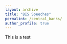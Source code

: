 ```yaml
---
layout: archive
title: "BIS Speeches"
permalink: /central_banks/
author_profile: true
---
```


This is a test

<link rel="stylesheet" type="text/css" href="https://cdn.rawgit.com/bmabey/pyLDAvis/files/ldavis.v1.0.0.css">


<div id="ldavis_el6802049775504965118374855"></div>
<script type="text/javascript">

var ldavis_el6802049775504965118374855_data = {"mdsDat": {"x": [-0.018247493047895892, -0.08836521525883582, 0.1066127083067317], "y": [-0.10162991396594794, 0.06508188870507936, 0.036548025260868526], "topics": [1, 2, 3], "cluster": [1, 1, 1], "Freq": [45.83489990234375, 41.49708557128906, 12.668010711669922]}, "tinfo": {"Term": ["technology", "banking", "inclusion", "financial_inclusion", "idrbt", "system", "cyber", "security", "currency", "brexit", "reform", "ever", "reserve_bank", "debt", "forum", "company", "need", "australia", "competitor", "council", "safe", "increasing", "policy", "cyber_security", "measure", "asset", "always", "best", "information", "work", "australia", "regulator", "client", "microfinance", "banknote", "able", "player", "financial_inclusion", "inclusion", "statement", "cent", "remains", "consumer", "australian", "partly", "elsewhere", "housing", "deliver", "number", "conference", "boom", "mining_investment", "exchange_rate", "public_interest", "recent_economic", "flexible", "wage", "mining", "conduct", "flexibility", "arrangement", "change", "part", "monetary_policy", "income", "outcome", "policy", "project", "increased", "including", "monetary", "price", "growth", "year", "reserve_bank", "stability", "inflation", "rate", "reserve", "framework", "market", "work", "could", "financial_stability", "capacity", "objective", "investment", "economy", "would", "need", "interest", "risk", "brexit", "reform", "euro", "political", "reversal", "euro_area", "crisis", "corporate", "structural", "sustainability", "financial_crisis", "structural_reform", "problem", "sovereign", "speech", "seminar", "advanced_economy", "reform_measure", "downside", "europe", "aftermath", "shock", "force", "especially", "rising", "stressed", "ability", "risk_event", "asset", "india", "debt", "capital", "however", "measure", "fiscal", "real", "yield", "stance", "advanced", "interest_rate", "risk", "global", "world", "flow", "economy", "market", "rate", "interest", "government", "sector", "would", "inflation", "policy", "growth", "system", "monetary", "credit", "area", "year", "stability", "financial_stability", "idrbt", "competitor", "cyber_security", "every", "incident", "ciso", "volume", "award", "initiative", "chief", "subject", "door", "crime", "essential", "differentiating", "revolution", "successful", "varied", "chunk", "faculty", "secure", "efficiency", "techie", "criminal", "general", "together", "rangarajan", "usage", "cyber", "security", "technology", "banking", "forum", "ever", "currency", "council", "safe", "great", "company", "tech_company", "customer", "system", "increasing", "need", "member", "thought", "finance", "role", "continuing", "reserve_bank", "reserve", "would", "inclusion", "financial_inclusion", "sector", "work", "better", "back", "cash", "information", "challenge", "best"], "Freq": [15.0, 16.0, 27.0, 27.0, 6.0, 22.0, 5.0, 5.0, 5.0, 9.0, 9.0, 4.0, 14.0, 16.0, 4.0, 6.0, 14.0, 10.0, 3.0, 4.0, 4.0, 5.0, 41.0, 2.0, 14.0, 9.0, 4.0, 4.0, 4.0, 9.0, 10.441682815551758, 7.30908727645874, 7.30908727645874, 6.525938510894775, 5.742792129516602, 5.742792129516602, 5.742791175842285, 25.321487426757812, 25.321487426757812, 4.959644317626953, 4.959643363952637, 4.959643363952637, 4.959643363952637, 4.959643363952637, 4.17649507522583, 4.176494598388672, 4.176494121551514, 4.176494121551514, 4.176494121551514, 4.1764936447143555, 3.3933446407318115, 3.3933446407318115, 3.3933441638946533, 3.3933441638946533, 3.3933451175689697, 3.3933451175689697, 3.3933451175689697, 3.3933446407318115, 3.3933446407318115, 3.3933441638946533, 3.3933446407318115, 10.441682815551758, 8.092238426208496, 14.357420921325684, 5.742793560028076, 5.742792129516602, 26.887792587280273, 7.3090901374816895, 6.525943279266357, 6.525941848754883, 17.49001693725586, 11.224831581115723, 17.490018844604492, 12.791128158569336, 9.658534049987793, 11.224831581115723, 15.140571594238281, 16.70687484741211, 12.007984161376953, 9.658534049987793, 15.140570640563965, 7.3090901374816895, 7.30908727645874, 9.65853214263916, 6.525941848754883, 6.525940895080566, 7.3090901374816895, 8.87539005279541, 8.092243194580078, 7.3090901374816895, 7.309092998504639, 7.3090901374816895, 9.444404602050781, 9.444397926330566, 6.381266117095947, 6.381266117095947, 6.38126277923584, 5.615482807159424, 5.615481376647949, 5.615478992462158, 4.849697113037109, 4.083913326263428, 4.083912372589111, 4.083912372589111, 4.0839128494262695, 4.083911418914795, 4.083911418914795, 4.083910942077637, 4.083910942077637, 4.083909511566162, 3.3181278705596924, 3.3181278705596924, 3.3181264400482178, 3.3181264400482178, 3.3181262016296387, 3.3181254863739014, 3.3181262016296387, 3.3181252479553223, 3.3181252479553223, 3.318124532699585, 8.67861270904541, 6.38126277923584, 14.039103507995605, 7.147045612335205, 5.615480422973633, 11.741744995117188, 6.381264686584473, 6.381263256072998, 5.615480899810791, 5.615478515625, 4.849694728851318, 8.678614616394043, 15.570670127868652, 10.210183143615723, 7.912829399108887, 6.38126277923584, 12.50753116607666, 16.33646011352539, 15.570664405822754, 9.444397926330566, 6.381264686584473, 7.912830352783203, 10.210182189941406, 11.741747856140137, 14.039102554321289, 11.74174690246582, 10.210179328918457, 10.210183143615723, 7.147045612335205, 6.381266117095947, 6.381266117095947, 6.381265163421631, 6.381264686584473, 5.659785747528076, 2.6633846759796143, 2.163984537124634, 1.664583683013916, 1.664583683013916, 1.664583683013916, 1.664583683013916, 1.664583444595337, 1.664583444595337, 1.1651817560195923, 1.1651817560195923, 1.1651817560195923, 1.1651816368103027, 1.1651817560195923, 1.1651817560195923, 1.1651817560195923, 1.1651816368103027, 1.1651817560195923, 1.1651817560195923, 1.1651815176010132, 1.1651816368103027, 1.1651815176010132, 1.1651815176010132, 1.1651815176010132, 1.1651815176010132, 1.1651815176010132, 1.1651815176010132, 1.1651815176010132, 3.6621856689453125, 3.662186622619629, 9.155588150024414, 8.15678882598877, 2.6633846759796143, 2.6633851528167725, 3.1627862453460693, 2.163985013961792, 2.163985013961792, 1.6645838022232056, 2.663386583328247, 1.6645838022232056, 1.6645838022232056, 5.659792423248291, 2.1639859676361084, 3.1627893447875977, 1.6645841598510742, 1.6645841598510742, 1.6645838022232056, 1.6645842790603638, 1.6645840406417847, 2.663390874862671, 2.6633920669555664, 2.163989782333374, 1.6645925045013428, 1.6645922660827637, 1.664587378501892, 1.6645863056182861, 1.6645861864089966, 1.6645845174789429, 1.6645842790603638, 1.6645845174789429, 1.6645842790603638, 1.6645845174789429], "Total": [15.0, 16.0, 27.0, 27.0, 6.0, 22.0, 5.0, 5.0, 5.0, 9.0, 9.0, 4.0, 14.0, 16.0, 4.0, 6.0, 14.0, 10.0, 3.0, 4.0, 4.0, 5.0, 41.0, 2.0, 14.0, 9.0, 4.0, 4.0, 4.0, 9.0, 10.863415718078613, 7.730820655822754, 7.73082160949707, 6.947671890258789, 6.164523124694824, 6.164523601531982, 6.164524078369141, 27.241350173950195, 27.241350173950195, 5.381374359130859, 5.381373882293701, 5.381373882293701, 5.381374359130859, 5.381373882293701, 4.59822416305542, 4.59822416305542, 4.598223686218262, 4.59822416305542, 4.59822416305542, 4.598225116729736, 3.8150739669799805, 3.8150739669799805, 3.8150734901428223, 3.8150734901428223, 3.8150742053985596, 3.8150742053985596, 3.8150742053985596, 3.8150739669799805, 3.8150742053985596, 3.8150737285614014, 3.8150742053985596, 12.128215789794922, 10.045258522033691, 19.373594284057617, 6.930013179779053, 6.930012226104736, 41.09337615966797, 9.262109756469727, 8.212472915649414, 8.212471961975098, 27.866676330566406, 16.240999221801758, 29.398242950439453, 19.838176727294922, 14.108473777770996, 17.772567749023438, 27.048797607421875, 32.44401550292969, 21.05263900756836, 15.4404878616333, 31.64350700378418, 9.994428634643555, 10.027899742126465, 16.206270217895508, 8.478961944580078, 8.478960990905762, 11.559473037719727, 21.549394607543945, 20.466415405273438, 14.555792808532715, 16.91996192932129, 23.046232223510742, 9.87192153930664, 9.871917724609375, 6.808783054351807, 6.808783054351807, 6.808783531188965, 6.042999744415283, 6.042999267578125, 6.042998790740967, 5.277215003967285, 4.511430263519287, 4.511429309844971, 4.511429786682129, 4.511430263519287, 4.511429309844971, 4.511429309844971, 4.511429786682129, 4.511429786682129, 4.511429309844971, 3.7456440925598145, 3.7456440925598145, 3.7456438541412354, 3.7456438541412354, 3.7456440925598145, 3.745643377304077, 3.7456438541412354, 3.7456436157226562, 3.7456438541412354, 3.7456436157226562, 9.888957977294922, 7.308093070983887, 16.81576919555664, 8.357389450073242, 6.5423102378845215, 14.518415451049805, 7.591606616973877, 7.591606140136719, 6.825822830200195, 6.825821876525879, 5.776525020599365, 11.455279350280762, 23.046232223510742, 15.336299896240234, 10.905056953430176, 8.374773025512695, 21.549394607543945, 31.64350700378418, 32.44401550292969, 16.91996192932129, 9.157927513122559, 12.970765113830566, 20.466415405273438, 27.048797607421875, 41.09337615966797, 29.398242950439453, 22.395917892456055, 27.866676330566406, 11.490013122558594, 9.941079139709473, 19.838176727294922, 17.772567749023438, 16.206270217895508, 6.176100254058838, 3.1796975135803223, 2.6802964210510254, 2.1808953285217285, 2.1808953285217285, 2.1808953285217285, 2.1808953285217285, 2.1808953285217285, 2.1808953285217285, 1.6814930438995361, 1.6814930438995361, 1.6814930438995361, 1.6814930438995361, 1.6814931631088257, 1.6814931631088257, 1.6814931631088257, 1.6814930438995361, 1.6814931631088257, 1.6814931631088257, 1.6814930438995361, 1.6814931631088257, 1.6814930438995361, 1.6814930438995361, 1.6814930438995361, 1.6814930438995361, 1.6814931631088257, 1.6814931631088257, 1.6814931631088257, 5.7097883224487305, 5.72681188583374, 15.135988235473633, 16.39983558654785, 4.710987091064453, 4.745687007904053, 5.993210315704346, 4.228609561920166, 4.228609085083008, 2.946384906768799, 6.259599685668945, 2.9637184143066406, 2.9637184143066406, 22.395917892456055, 5.777575492858887, 14.555792808532715, 3.729207992553711, 3.729207992553711, 3.729208469390869, 3.746884346008301, 3.746884822845459, 14.108473777770996, 21.05263900756836, 20.466415405273438, 27.241350173950195, 27.241350173950195, 12.970765113830566, 9.994428634643555, 8.39342212677002, 4.477973937988281, 5.295529365539551, 4.5300397872924805, 6.0613298416137695, 4.530039310455322], "Category": ["Default", "Default", "Default", "Default", "Default", "Default", "Default", "Default", "Default", "Default", "Default", "Default", "Default", "Default", "Default", "Default", "Default", "Default", "Default", "Default", "Default", "Default", "Default", "Default", "Default", "Default", "Default", "Default", "Default", "Default", "Topic1", "Topic1", "Topic1", "Topic1", "Topic1", "Topic1", "Topic1", "Topic1", "Topic1", "Topic1", "Topic1", "Topic1", "Topic1", "Topic1", "Topic1", "Topic1", "Topic1", "Topic1", "Topic1", "Topic1", "Topic1", "Topic1", "Topic1", "Topic1", "Topic1", "Topic1", "Topic1", "Topic1", "Topic1", "Topic1", "Topic1", "Topic1", "Topic1", "Topic1", "Topic1", "Topic1", "Topic1", "Topic1", "Topic1", "Topic1", "Topic1", "Topic1", "Topic1", "Topic1", "Topic1", "Topic1", "Topic1", "Topic1", "Topic1", "Topic1", "Topic1", "Topic1", "Topic1", "Topic1", "Topic1", "Topic1", "Topic1", "Topic1", "Topic1", "Topic1", "Topic1", "Topic1", "Topic2", "Topic2", "Topic2", "Topic2", "Topic2", "Topic2", "Topic2", "Topic2", "Topic2", "Topic2", "Topic2", "Topic2", "Topic2", "Topic2", "Topic2", "Topic2", "Topic2", "Topic2", "Topic2", "Topic2", "Topic2", "Topic2", "Topic2", "Topic2", "Topic2", "Topic2", "Topic2", "Topic2", "Topic2", "Topic2", "Topic2", "Topic2", "Topic2", "Topic2", "Topic2", "Topic2", "Topic2", "Topic2", "Topic2", "Topic2", "Topic2", "Topic2", "Topic2", "Topic2", "Topic2", "Topic2", "Topic2", "Topic2", "Topic2", "Topic2", "Topic2", "Topic2", "Topic2", "Topic2", "Topic2", "Topic2", "Topic2", "Topic2", "Topic2", "Topic2", "Topic2", "Topic3", "Topic3", "Topic3", "Topic3", "Topic3", "Topic3", "Topic3", "Topic3", "Topic3", "Topic3", "Topic3", "Topic3", "Topic3", "Topic3", "Topic3", "Topic3", "Topic3", "Topic3", "Topic3", "Topic3", "Topic3", "Topic3", "Topic3", "Topic3", "Topic3", "Topic3", "Topic3", "Topic3", "Topic3", "Topic3", "Topic3", "Topic3", "Topic3", "Topic3", "Topic3", "Topic3", "Topic3", "Topic3", "Topic3", "Topic3", "Topic3", "Topic3", "Topic3", "Topic3", "Topic3", "Topic3", "Topic3", "Topic3", "Topic3", "Topic3", "Topic3", "Topic3", "Topic3", "Topic3", "Topic3", "Topic3", "Topic3", "Topic3", "Topic3", "Topic3", "Topic3", "Topic3"], "logprob": [30.0, 29.0, 28.0, 27.0, 26.0, 25.0, 24.0, 23.0, 22.0, 21.0, 20.0, 19.0, 18.0, 17.0, 16.0, 15.0, 14.0, 13.0, 12.0, 11.0, 10.0, 9.0, 8.0, 7.0, 6.0, 5.0, 4.0, 3.0, 2.0, 1.0, -5.432400226593018, -5.789100170135498, -5.789100170135498, -5.902400016784668, -6.030300140380859, -6.030300140380859, -6.030300140380859, -4.546599864959717, -4.546599864959717, -6.1768999099731445, -6.1768999099731445, -6.1768999099731445, -6.1768999099731445, -6.1768999099731445, -6.348700046539307, -6.348700046539307, -6.348700046539307, -6.348700046539307, -6.348700046539307, -6.348700046539307, -6.556399822235107, -6.556399822235107, -6.556399822235107, -6.556399822235107, -6.556399822235107, -6.556399822235107, -6.556399822235107, -6.556399822235107, -6.556399822235107, -6.556399822235107, -6.556399822235107, -5.432400226593018, -5.687300205230713, -5.113900184631348, -6.030300140380859, -6.030300140380859, -4.486499786376953, -5.789100170135498, -5.902400016784668, -5.902400016784668, -4.916600227355957, -5.360099792480469, -4.916600227355957, -5.229499816894531, -5.51039981842041, -5.360099792480469, -5.060800075531006, -4.962399959564209, -5.292600154876709, -5.51039981842041, -5.060800075531006, -5.789100170135498, -5.789100170135498, -5.51039981842041, -5.902400016784668, -5.902400016784668, -5.789100170135498, -5.594900131225586, -5.687300205230713, -5.789100170135498, -5.789100170135498, -5.789100170135498, -5.4334001541137695, -5.4334001541137695, -5.825399875640869, -5.825399875640869, -5.825399875640869, -5.9532999992370605, -5.9532999992370605, -5.9532999992370605, -6.099899768829346, -6.271699905395508, -6.271699905395508, -6.271699905395508, -6.271699905395508, -6.271699905395508, -6.271699905395508, -6.271699905395508, -6.271699905395508, -6.271699905395508, -6.479400157928467, -6.479400157928467, -6.479400157928467, -6.479400157928467, -6.479400157928467, -6.479400157928467, -6.479400157928467, -6.479400157928467, -6.479400157928467, -6.479400157928467, -5.517899990081787, -5.825399875640869, -5.036900043487549, -5.712100028991699, -5.9532999992370605, -5.21560001373291, -5.825399875640869, -5.825399875640869, -5.9532999992370605, -5.9532999992370605, -6.099899768829346, -5.517899990081787, -4.9334001541137695, -5.355400085449219, -5.610300064086914, -5.825399875640869, -5.152500152587891, -4.88539981842041, -4.9334001541137695, -5.4334001541137695, -5.825399875640869, -5.610300064086914, -5.355400085449219, -5.21560001373291, -5.036900043487549, -5.21560001373291, -5.355400085449219, -5.355400085449219, -5.712100028991699, -5.825399875640869, -5.825399875640869, -5.825399875640869, -5.825399875640869, -4.758900165557861, -5.512599945068359, -5.720300197601318, -5.982699871063232, -5.982699871063232, -5.982699871063232, -5.982699871063232, -5.982699871063232, -5.982699871063232, -6.339399814605713, -6.339399814605713, -6.339399814605713, -6.339399814605713, -6.339399814605713, -6.339399814605713, -6.339399814605713, -6.339399814605713, -6.339399814605713, -6.339399814605713, -6.339399814605713, -6.339399814605713, -6.339399814605713, -6.339399814605713, -6.339399814605713, -6.339399814605713, -6.339399814605713, -6.339399814605713, -6.339399814605713, -5.194200038909912, -5.194200038909912, -4.277900218963623, -4.393400192260742, -5.512599945068359, -5.512599945068359, -5.340799808502197, -5.720300197601318, -5.720300197601318, -5.982699871063232, -5.512599945068359, -5.982699871063232, -5.982699871063232, -4.758900165557861, -5.720300197601318, -5.340799808502197, -5.982699871063232, -5.982699871063232, -5.982699871063232, -5.982699871063232, -5.982699871063232, -5.512599945068359, -5.512599945068359, -5.720300197601318, -5.982699871063232, -5.982699871063232, -5.982699871063232, -5.982699871063232, -5.982699871063232, -5.982699871063232, -5.982699871063232, -5.982699871063232, -5.982699871063232, -5.982699871063232], "loglift": [30.0, 29.0, 28.0, 27.0, 26.0, 25.0, 24.0, 23.0, 22.0, 21.0, 20.0, 19.0, 18.0, 17.0, 16.0, 15.0, 14.0, 13.0, 12.0, 11.0, 10.0, 9.0, 8.0, 7.0, 6.0, 5.0, 4.0, 3.0, 2.0, 1.0, 0.7404999732971191, 0.7239999771118164, 0.7239999771118164, 0.7174999713897705, 0.7092999815940857, 0.7092999815940857, 0.7092999815940857, 0.7070000171661377, 0.7070000171661377, 0.6984999775886536, 0.6984999775886536, 0.6984999775886536, 0.6984999775886536, 0.6984999775886536, 0.683899998664856, 0.683899998664856, 0.683899998664856, 0.683899998664856, 0.683899998664856, 0.683899998664856, 0.6629999876022339, 0.6629999876022339, 0.6629999876022339, 0.6629999876022339, 0.6629999876022339, 0.6629999876022339, 0.6629999876022339, 0.6629999876022339, 0.6629999876022339, 0.6629999876022339, 0.6629999876022339, 0.6304000020027161, 0.5638999938964844, 0.4805000126361847, 0.592199981212616, 0.592199981212616, 0.35589998960494995, 0.5432999730110168, 0.5503000020980835, 0.5503000020980835, 0.314300000667572, 0.4106999933719635, 0.26080000400543213, 0.34130001068115234, 0.40119999647140503, 0.3206000030040741, 0.19990000128746033, 0.11640000343322754, 0.21870000660419464, 0.3109999895095825, 0.0430000014603138, 0.46720001101493835, 0.46389999985694885, 0.26260000467300415, 0.5182999968528748, 0.5182999968528748, 0.32170000672340393, -0.10689999908208847, -0.1477999985218048, 0.09130000323057175, -0.059300001710653305, -0.3682999908924103, 0.8353000283241272, 0.8353000283241272, 0.8147000074386597, 0.8147000074386597, 0.8147000074386597, 0.8062000274658203, 0.8062000274658203, 0.8062000274658203, 0.7950999736785889, 0.7799999713897705, 0.7799999713897705, 0.7799999713897705, 0.7799999713897705, 0.7799999713897705, 0.7799999713897705, 0.7799999713897705, 0.7799999713897705, 0.7799999713897705, 0.758400022983551, 0.758400022983551, 0.758400022983551, 0.758400022983551, 0.758400022983551, 0.758400022983551, 0.758400022983551, 0.758400022983551, 0.758400022983551, 0.758400022983551, 0.7490000128746033, 0.7439000010490417, 0.6991000175476074, 0.7231000065803528, 0.7268000245094299, 0.6672999858856201, 0.7059000134468079, 0.7059000134468079, 0.6844000220298767, 0.6844000220298767, 0.7046999931335449, 0.6019999980926514, 0.48739999532699585, 0.47269999980926514, 0.5587999820709229, 0.607699990272522, 0.33550000190734863, 0.2184000015258789, 0.1454000025987625, 0.29649999737739563, 0.5182999968528748, 0.38530001044273376, 0.18410000205039978, 0.045099999755620956, -0.19449999928474426, -0.03819999843835831, 0.0940999984741211, -0.12449999898672104, 0.4047999978065491, 0.43619999289512634, -0.2547000050544739, -0.14470000565052032, -0.05249999836087227, 1.9788000583648682, 1.8889000415802002, 1.8521000146865845, 1.7958999872207642, 1.7958999872207642, 1.7958999872207642, 1.7958999872207642, 1.7958999872207642, 1.7958999872207642, 1.6993000507354736, 1.6993000507354736, 1.6993000507354736, 1.6993000507354736, 1.6993000507354736, 1.6993000507354736, 1.6993000507354736, 1.6993000507354736, 1.6993000507354736, 1.6993000507354736, 1.6993000507354736, 1.6993000507354736, 1.6993000507354736, 1.6993000507354736, 1.6993000507354736, 1.6993000507354736, 1.6993000507354736, 1.6993000507354736, 1.6993000507354736, 1.621999979019165, 1.61899995803833, 1.5634000301361084, 1.3676999807357788, 1.4958000183105469, 1.4884999990463257, 1.426900029182434, 1.3961999416351318, 1.3961999416351318, 1.4951000213623047, 1.2115999460220337, 1.4891999959945679, 1.4891999959945679, 0.6905999779701233, 1.0841000080108643, 0.5396000146865845, 1.2595000267028809, 1.2595000267028809, 1.2595000267028809, 1.254699945449829, 1.254699945449829, 0.39890000224113464, -0.0013000000035390258, -0.18070000410079956, -0.7290999889373779, -0.7290999889373779, 0.013000000268220901, 0.2736000120639801, 0.448199987411499, 1.0765000581741333, 0.9088000059127808, 1.0649000406265259, 0.7736999988555908, 1.0649000406265259]}, "token.table": {"Topic": [2, 1, 2, 3, 2, 2, 1, 3, 1, 2, 1, 1, 2, 1, 1, 3, 2, 3, 1, 2, 3, 1, 1, 3, 1, 2, 3, 1, 2, 1, 2, 1, 2, 1, 2, 3, 1, 1, 2, 3, 1, 2, 3, 3, 3, 3, 1, 1, 2, 3, 3, 1, 1, 1, 1, 3, 2, 1, 2, 1, 2, 3, 1, 2, 3, 3, 2, 1, 2, 3, 1, 3, 2, 3, 3, 1, 2, 1, 3, 3, 2, 1, 2, 3, 1, 2, 3, 2, 2, 2, 1, 3, 3, 1, 3, 1, 2, 3, 2, 1, 3, 1, 2, 1, 2, 1, 1, 1, 2, 2, 2, 3, 1, 2, 3, 1, 2, 1, 2, 2, 3, 1, 2, 1, 2, 3, 3, 3, 1, 2, 3, 1, 3, 1, 2, 1, 2, 3, 1, 2, 3, 2, 3, 1, 2, 1, 3, 3, 1, 2, 1, 2, 1, 2, 1, 2, 1, 2, 1, 2, 3, 1, 1, 1, 1, 2, 1, 2, 1, 2, 3, 1, 1, 2, 1, 2, 1, 2, 1, 1, 1, 2, 2, 1, 2, 2, 1, 2, 1, 3, 1, 2, 1, 2, 1, 2, 2, 1, 1, 1, 2, 3, 1, 2, 3, 2, 3, 2, 1, 2, 2, 1, 3, 1, 2, 3, 1, 2, 3, 3, 1, 2, 3, 2, 2, 2, 2, 1, 2, 1, 2, 1, 2, 2, 2, 3, 3, 2, 1, 2, 3, 1, 3, 3, 1, 2, 3, 1, 2, 3, 3, 3, 3, 3, 1, 1, 2, 3, 1, 2, 3, 1, 2, 3, 1, 2, 3, 1, 2], "Freq": [0.800930380821228, 0.9733112454414368, 0.8655722737312317, 0.17311446368694305, 0.8866368532180786, 0.800930380821228, 0.6622459292411804, 0.441497266292572, 0.301778107881546, 0.603556215763092, 0.7863543033599854, 0.1011228859424591, 0.9101060032844543, 0.9205207824707031, 0.9291307330131531, 0.9170545339584351, 0.6699458360671997, 0.4466305673122406, 0.182928666472435, 0.30488109588623047, 0.48780977725982666, 0.9733113050460815, 0.6622459292411804, 0.441497266292572, 0.4765636622905731, 0.35742273926734924, 0.23828183114528656, 0.7863543629646301, 0.9116765856742859, 0.8255727291107178, 0.23587793111801147, 0.1196545884013176, 0.8375821113586426, 0.5665156245231628, 0.18883852660655975, 0.3776770532131195, 0.9291307330131531, 0.4949409067630768, 0.32996058464050293, 0.32996058464050293, 0.8245235681533813, 0.08245235681533813, 0.08245235681533813, 0.594709575176239, 0.5947095155715942, 0.9170545339584351, 0.9054664969444275, 0.15975461900234222, 0.47926387190818787, 0.47926387190818787, 0.9434859752655029, 0.7863543033599854, 0.8699008822441101, 0.9291306734085083, 0.5337767601013184, 0.5337767601013184, 0.9928845167160034, 0.6980524659156799, 0.2991653382778168, 0.2364843487739563, 0.2364843487739563, 0.4729686975479126, 0.34812840819358826, 0.6092247366905212, 0.594709575176239, 0.594709575176239, 0.9928844571113586, 0.16685548424720764, 0.3337109684944153, 0.5005664229393005, 0.3374139666557312, 0.6748279333114624, 0.3502756953239441, 0.7005513906478882, 0.7461861371994019, 0.17840397357940674, 0.8325518369674683, 0.8699010610580444, 0.5947095155715942, 0.594709575176239, 0.8009303212165833, 0.4176451563835144, 0.6032652258872986, 0.594709575176239, 0.8699010610580444, 0.8009305000305176, 0.5947095155715942, 0.8812147378921509, 0.9928843975067139, 0.8009303212165833, 0.42143529653549194, 0.6321529150009155, 0.9170545339584351, 0.7863544225692749, 0.594709575176239, 0.26815342903137207, 0.26815342903137207, 0.5363068580627441, 0.8866369724273682, 0.9177225232124329, 0.0734177976846695, 0.6170451045036316, 0.37022706866264343, 0.13172441720962524, 0.7903465628623962, 0.7863544225692749, 0.7863543033599854, 0.23881244659423828, 0.7164373397827148, 0.8009303212165833, 0.4245394766330719, 0.636809229850769, 0.6476479172706604, 0.3885887563228607, 0.594709575176239, 0.3260238766670227, 0.6520477533340454, 0.32758504152297974, 0.6551700830459595, 0.33939898014068604, 0.6787979602813721, 0.5782658457756042, 0.4081876575946808, 0.8699011206626892, 0.9171072244644165, 0.15285120904445648, 0.9714868068695068, 0.9170545339584351, 0.8523620963096619, 0.12176601588726044, 0.12176601588726044, 0.9177225232124329, 0.0734177976846695, 0.8657992482185364, 0.14429986476898193, 0.8523620367050171, 0.12176600098609924, 0.12176600098609924, 0.3461659550666809, 0.3461659550666809, 0.3461659550666809, 0.8210076093673706, 0.13683460652828217, 0.5545533299446106, 0.44364264607429504, 0.6622458100318909, 0.44149723649024963, 0.9170545339584351, 0.4137125015258789, 0.531916081905365, 0.2618879973888397, 0.7856639623641968, 0.6055639386177063, 0.34603652358055115, 0.47403088212013245, 0.5056329369544983, 0.20663411915302277, 0.8265364766120911, 0.26815345883369446, 0.26815345883369446, 0.5363069176673889, 1.007531762123108, 0.7863543629646301, 0.7863543629646301, 0.6100476384162903, 0.3588515520095825, 0.7226330637931824, 0.2580832540988922, 0.48090818524360657, 0.2748046815395355, 0.20610350370407104, 0.8699010610580444, 0.8255728483200073, 0.23587796092033386, 0.8657993674278259, 0.14429989457130432, 0.7963956594467163, 0.19909891486167908, 0.8699010610580444, 0.9733111262321472, 0.6570401787757874, 0.34068751335144043, 0.8812147378921509, 0.6772982478141785, 0.3078628182411194, 0.8866367936134338, 0.7557673454284668, 0.21593351662158966, 0.7863544225692749, 0.5947095155715942, 0.5239795446395874, 0.49315720796585083, 0.13172443211078644, 0.7903465628623962, 0.7863543033599854, 0.9116769433021545, 0.8866369724273682, 0.905466616153717, 0.9291307330131531, 0.5699998140335083, 0.28499990701675415, 0.14249995350837708, 0.7087938785552979, 0.1417587846517563, 0.21263816952705383, 0.8812146782875061, 0.5947095155715942, 0.800930380821228, 0.3037372827529907, 0.6942566633224487, 0.8009304404258728, 0.5337768197059631, 0.5337768197059631, 0.2364843785762787, 0.2364843785762787, 0.4729687571525574, 0.2312893569469452, 0.6167716383934021, 0.15419290959835052, 0.5947095155715942, 0.1746172308921814, 0.1746172308921814, 0.6984689235687256, 0.8866368532180786, 0.800930380821228, 0.8866369724273682, 0.8866369724273682, 0.6189314126968384, 0.3375989496707916, 0.1465025097131729, 0.8790150284767151, 0.9291306734085083, 0.8009304404258728, 0.9474694728851318, 0.8866368532180786, 0.594709575176239, 0.594709575176239, 0.8866367936134338, 0.3125569522380829, 0.4465099275112152, 0.26790595054626465, 0.3374139666557312, 0.6748279333114624, 0.594709575176239, 0.3303385376930237, 0.06606770306825638, 0.5946093201637268, 0.26815345883369446, 0.26815345883369446, 0.5363069176673889, 0.5947095155715942, 0.5947095155715942, 0.5947095155715942, 0.9170545339584351, 0.7863543033599854, 0.7003902196884155, 0.1000557467341423, 0.2001114934682846, 0.18340115249156952, 0.7336046099662781, 0.09170057624578476, 0.39088428020477295, 0.4886053502559662, 0.09772107005119324, 0.6553021669387817, 0.3024471402168274, 0.050407856702804565, 0.14650247991085052, 0.8790149092674255], "Term": ["ability", "able", "advanced", "advanced", "advanced_economy", "aftermath", "always", "always", "area", "area", "arrangement", "asset", "asset", "australia", "australian", "award", "back", "back", "banking", "banking", "banking", "banknote", "best", "best", "better", "better", "better", "boom", "brexit", "capacity", "capacity", "capital", "capital", "cash", "cash", "cash", "cent", "challenge", "challenge", "challenge", "change", "change", "change", "chief", "chunk", "ciso", "client", "company", "company", "company", "competitor", "conduct", "conference", "consumer", "continuing", "continuing", "corporate", "could", "could", "council", "council", "council", "credit", "credit", "crime", "criminal", "crisis", "currency", "currency", "currency", "customer", "customer", "cyber", "cyber", "cyber_security", "debt", "debt", "deliver", "differentiating", "door", "downside", "economy", "economy", "efficiency", "elsewhere", "especially", "essential", "euro", "euro_area", "europe", "ever", "ever", "every", "exchange_rate", "faculty", "finance", "finance", "finance", "financial_crisis", "financial_inclusion", "financial_inclusion", "financial_stability", "financial_stability", "fiscal", "fiscal", "flexibility", "flexible", "flow", "flow", "force", "forum", "forum", "framework", "framework", "general", "global", "global", "government", "government", "great", "great", "growth", "growth", "housing", "however", "however", "idrbt", "incident", "including", "including", "including", "inclusion", "inclusion", "income", "income", "increased", "increased", "increased", "increasing", "increasing", "increasing", "india", "india", "inflation", "inflation", "information", "information", "initiative", "interest", "interest", "interest_rate", "interest_rate", "investment", "investment", "market", "market", "measure", "measure", "member", "member", "member", "microfinance", "mining", "mining_investment", "monetary", "monetary", "monetary_policy", "monetary_policy", "need", "need", "need", "number", "objective", "objective", "outcome", "outcome", "part", "part", "partly", "player", "policy", "policy", "political", "price", "price", "problem", "project", "project", "public_interest", "rangarajan", "rate", "rate", "real", "real", "recent_economic", "reform", "reform_measure", "regulator", "remains", "reserve", "reserve", "reserve", "reserve_bank", "reserve_bank", "reserve_bank", "reversal", "revolution", "rising", "risk", "risk", "risk_event", "role", "role", "safe", "safe", "safe", "sector", "sector", "sector", "secure", "security", "security", "security", "seminar", "shock", "sovereign", "speech", "stability", "stability", "stance", "stance", "statement", "stressed", "structural", "structural_reform", "subject", "successful", "sustainability", "system", "system", "system", "tech_company", "tech_company", "techie", "technology", "technology", "technology", "thought", "thought", "thought", "together", "usage", "varied", "volume", "wage", "work", "work", "work", "world", "world", "world", "would", "would", "would", "year", "year", "year", "yield", "yield"]}, "R": 30, "lambda.step": 0.01, "plot.opts": {"xlab": "PC1", "ylab": "PC2"}, "topic.order": [3, 1, 2]};

function LDAvis_load_lib(url, callback){
  var s = document.createElement('script');
  s.src = url;
  s.async = true;
  s.onreadystatechange = s.onload = callback;
  s.onerror = function(){console.warn("failed to load library " + url);};
  document.getElementsByTagName("head")[0].appendChild(s);
}

if(typeof(LDAvis) !== "undefined"){
   // already loaded: just create the visualization
   !function(LDAvis){
       new LDAvis("#" + "ldavis_el6802049775504965118374855", ldavis_el6802049775504965118374855_data);
   }(LDAvis);
}else if(typeof define === "function" && define.amd){
   // require.js is available: use it to load d3/LDAvis
   require.config({paths: {d3: "https://cdnjs.cloudflare.com/ajax/libs/d3/3.5.5/d3.min"}});
   require(["d3"], function(d3){
      window.d3 = d3;
      LDAvis_load_lib("https://cdn.rawgit.com/bmabey/pyLDAvis/files/ldavis.v1.0.0.js", function(){
        new LDAvis("#" + "ldavis_el6802049775504965118374855", ldavis_el6802049775504965118374855_data);
      });
    });
}else{
    // require.js not available: dynamically load d3 & LDAvis
    LDAvis_load_lib("https://cdnjs.cloudflare.com/ajax/libs/d3/3.5.5/d3.min.js", function(){
         LDAvis_load_lib("https://cdn.rawgit.com/bmabey/pyLDAvis/files/ldavis.v1.0.0.js", function(){
                 new LDAvis("#" + "ldavis_el6802049775504965118374855", ldavis_el6802049775504965118374855_data);
            })
         });
}
</script>
